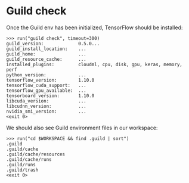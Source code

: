 # Guild check

Once the Guild env has been initialized, TensorFlow should be installed:

    >>> run("guild check", timeout=300)
    guild_version:             0.5.0...
    guild_install_location:    ...
    guild_home:                ...
    guild_resource_cache:      ...
    installed_plugins:         cloudml, cpu, disk, gpu, keras, memory, perf
    python_version:            ...
    tensorflow_version:        1.10.0
    tensorflow_cuda_support:   ...
    tensorflow_gpu_available:  ...
    tensorboard_version:       1.10.0
    libcuda_version:           ...
    libcudnn_version:          ...
    nvidia_smi_version:        ...
    <exit 0>

We should also see Guild environment files in our workspace:

    >>> run("cd $WORKSPACE && find .guild | sort")
    .guild
    .guild/cache
    .guild/cache/resources
    .guild/cache/runs
    .guild/runs
    .guild/trash
    <exit 0>
